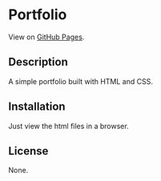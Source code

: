 # Portfolio

View on [GitHub Pages](https://guyfromhere.github.io/portfolio-v2/).

## Description

A simple portfolio built with HTML and CSS.

## Installation

Just view the html files in a browser.

## License

None.

